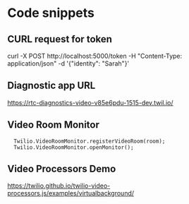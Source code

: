 # Code snippets

## CURL request for token

curl -X POST http://localhost:5000/token -H "Content-Type: application/json" -d '{"identity": "Sarah"}'

## Diagnostic app URL
https://rtc-diagnostics-video-v85e6pdu-1515-dev.twil.io/

## Video Room Monitor

<script src="https://cdn.jsdelivr.net/npm/@twilio/video-room-monitor/dist/browser/twilio-video-room-monitor.js"></script>

      Twilio.VideoRoomMonitor.registerVideoRoom(room);
      Twilio.VideoRoomMonitor.openMonitor();

## Video Processors Demo

https://twilio.github.io/twilio-video-processors.js/examples/virtualbackground/